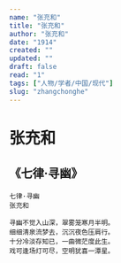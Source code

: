 ```yaml
---
name: "张充和"
title: "张充和"
author: "张充和"
date: "1914"
created: ""
updated: ""
draft: false
read: "1"
tags: ["人物/学者/中国/现代"]
slug: "zhangchonghe"
---
```


# 张充和

## 《七律·寻幽》

```
七律·寻幽
张充和

寻幽不觉入山深，翠雾笼寒月半明。
细细清泉流梦去，沉沉夜色压肩行。
十分冷淡存知已，一曲微茫度此生。
戏可逢场灯可尽，空明犹喜一潭星。
```